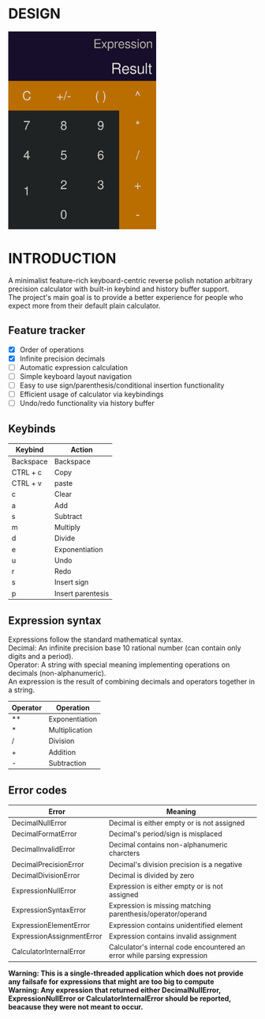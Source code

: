 # DESIGN
<img src="calculator.png" width = "300" height = "400">

# INTRODUCTION
A minimalist feature-rich keyboard-centric reverse polish notation arbitrary precision calculator with built-in keybind and history buffer support. \
The project's main goal is to provide a better experience for people who expect more from their default plain calculator.

## Feature tracker
- [x] Order of operations
- [x] Infinite precision decimals
- [ ] Automatic expression calculation
- [ ] Simple keyboard layout navigation
- [ ] Easy to use sign/parenthesis/conditional insertion functionality
- [ ] Efficient usage of calculator via keybindings
- [ ] Undo/redo functionality via history buffer

## Keybinds
Keybind | Action
--------|-------
Backspace | Backspace
CTRL + c | Copy
CTRL + v | paste
c | Clear
a | Add
s | Subtract
m | Multiply
d | Divide
e | Exponentiation
u | Undo
r | Redo
s | Insert sign
p | Insert parentesis

## Expression syntax
Expressions follow the standard mathematical syntax. \
Decimal: An infinite precision base 10 rational number (can contain only digits and a period). \
Operator: A string with special meaning implementing operations on decimals (non-alphanumeric). \
An expression is the result of combining decimals and operators together in a string.

Operator | Operation
---------|----------
\** | Exponentiation
\* | Multiplication
\/ | Division
\+ | Addition
\- | Subtraction

## Error codes
Error | Meaning
------|--------
DecimalNullError | Decimal is either empty or is not assigned
DecimalFormatError | Decimal's period/sign is misplaced
DecimalInvalidError | Decimal contains non-alphanumeric charcters
DecimalPrecisionError | Decimal's division precision is a negative
DecimalDivisionError | Decimal is divided by zero
ExpressionNullError | Expression is either empty or is not assigned
ExpressionSyntaxError | Expression is missing matching parenthesis/operator/operand
ExpressionElementError | Expression contains unidentified element
ExpressionAssignmentError | Expression contains invalid assignment
CalculatorInternalError | Calculator's internal code encountered an error while parsing expression

**Warning: This is a single-threaded application which does not provide any failsafe for expressions that might are too big to compute** \
**Warning: Any expression that returned either DecimalNullError, ExpressionNullError or CalculatorInternalError should be reported, beacause they were not meant to occur.**
